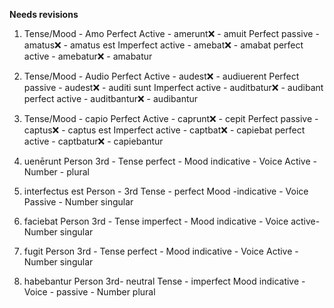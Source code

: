 **Needs revisions**

1. Tense/Mood - Amo
Perfect Active - amerunt❌ - amuit
Perfect passive - amatus❌ - amatus est
Imperfect active - amebat❌ - amabat
perfect active  -  amebatur❌ - amabatur
2. Tense/Mood - Audio
Perfect Active - audest❌ - audiuerent
Perfect passive - audest❌ - auditi sunt 
Imperfect active - auditbatur❌ - audibant
perfect active  -  auditbantur❌ - audibantur
3. Tense/Mood - capio
Perfect Active - caprunt❌ - cepit
Perfect passive - captus❌ - captus est
Imperfect active - captbat❌ - capiebat 
perfect active  -  captbatur❌ - capiebantur

4. uenērunt Person 3rd - Tense perfect - Mood indicative - Voice Active - Number  - plural

5. interfectus est Person - 3rd Tense - perfect Mood -indicative - Voice Passive - Number singular

6. faciebat Person 3rd - Tense imperfect - Mood  indicative -  Voice active- Number singular

7. fugit Person 3rd -  Tense perfect - Mood indicative -  Voice Active -  Number singular

8. habebantur Person 3rd- neutral Tense - imperfect Mood indicative - Voice - passive - Number plural

